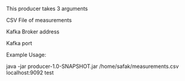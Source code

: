 This producer takes 3 arguments

CSV File of measurements

Kafka Broker address

Kafka port

Example Usage:

java -jar producer-1.0-SNAPSHOT.jar /home/safak/measurements.csv localhost:9092 test